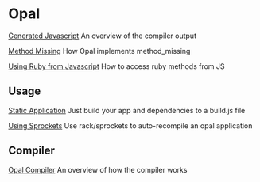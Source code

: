 # Opal

[Generated Javascript](generated_javascript.md) An overview of the compiler output

[Method Missing](method_missing.md) How Opal implements method_missing

[Using Ruby from Javascript](using_ruby_from_javascript.md) How to access ruby methods from JS

## Usage

[Static Application](static_applications.md) Just build your app and dependencies to a build.js file

[Using Sprockets](using_sprockets.md) Use rack/sprockets to auto-recompile an opal application

## Compiler

[Opal Compiler](compiler.md) An overview of how the compiler works

